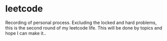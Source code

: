 # leetcode
Recording of personal process.
Excluding the locked and hard problems, this is the second round of my leetcode life.
This will be done by topics and hope I can make it..
